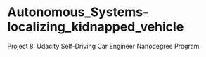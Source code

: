 # Autonomous_Systems-localizing_kidnapped_vehicle
Project 8: Udacity Self-Driving Car Engineer Nanodegree Program
